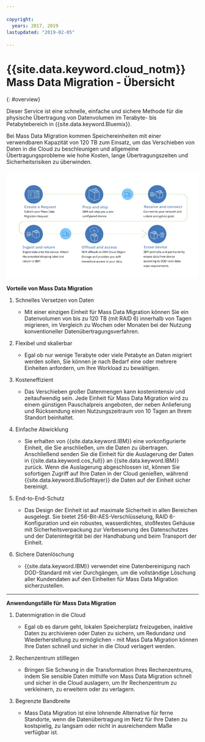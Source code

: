 ```yaml
---

copyright:
  years: 2017, 2019
lastupdated: "2019-02-05"

---
```



# {{site.data.keyword.cloud_notm}} Mass Data Migration - Übersicht
{: #overview}

Dieser Service ist eine schnelle, einfache und sichere Methode für die physische Übertragung von Datenvolumen im Terabyte- bis Petabytebereich in {{site.data.keyword.Bluemix}}.

Bei Mass Data Migration kommen Speichereinheiten mit einer verwendbaren Kapazität von 120 TB zum Einsatz, um das Verschieben von Daten in die Cloud zu beschleunigen und allgemeine Übertragungsprobleme wie hohe Kosten, lange Übertragungszeiten und Sicherheitsrisiken zu überwinden.

![Prozessablauf bei Mass Data Migration](/images/MDMSWorkflow.png)

**Vorteile von Mass Data Migration**

1. Schnelles Versetzen von Daten
    - Mit einer einzigen Einheit für Mass Data Migration können Sie ein Datenvolumen von bis zu 120 TB (mit RAID 6) innerhalb von Tagen migrieren, im Vergleich zu Wochen oder Monaten bei der Nutzung konventioneller Datenübertragungsverfahren.

2. Flexibel und skalierbar
    - Egal ob nur wenige Terabyte oder viele Petabyte an Daten migriert werden sollen, Sie können je nach Bedarf eine oder mehrere Einheiten anfordern, um Ihre Workload zu bewältigen.

3. Kosteneffizient
    - Das Verschieben großer Datenmengen kann kostenintensiv und zeitaufwendig sein. Jede Einheit für Mass Data Migration wird zu einem günstigen Pauschalpreis angeboten, der neben Anlieferung und Rücksendung einen Nutzungszeitraum von 10 Tagen an Ihrem Standort beinhaltet.

4. Einfache Abwicklung
    - Sie erhalten von {{site.data.keyword.IBM}} eine vorkonfigurierte Einheit, die Sie anschließen, um die Daten zu übertragen. Anschließend senden Sie die Einheit für die Auslagerung der Daten in {{site.data.keyword.cos_full}} an {{site.data.keyword.IBM}} zurück. Wenn die Auslagerung abgeschlossen ist, können Sie sofortigen Zugriff auf Ihre Daten in der Cloud genießen, während {{site.data.keyword.BluSoftlayer}} die Daten auf der Einheit sicher bereinigt.

5. End-to-End-Schutz
    - Das Design der Einheit ist auf maximale Sicherheit in allen Bereichen ausgelegt. Sie bietet 256-Bit-AES-Verschlüsselung, RAID 6-Konfiguration und ein robustes, wasserdichtes, stoßfestes Gehäuse mit Sicherheitsverpackung zur Verbesserung des Datenschutzes und der Datenintegrität bei der Handhabung und beim Transport der Einheit.

6. Sichere Datenlöschung
    - {{site.data.keyword.IBM}} verwendet eine Datenbereinigung nach DOD-Standard mit vier Durchgängen, um die vollständige Löschung aller Kundendaten auf den Einheiten für Mass Data Migration sicherzustellen.


<hr>


**Anwendungsfälle für Mass Data Migration**
1. Datenmigration in die Cloud
    - Egal ob es darum geht, lokalen Speicherplatz freizugeben, inaktive Daten zu archivieren oder Daten zu sichern, um Redundanz und Wiederherstellung zu ermöglichen - mit Mass Data Migration können Ihre Daten schnell und sicher in die Cloud verlagert werden.

2. Rechenzentrum stilllegen
    - Bringen Sie Schwung in die Transformation Ihres Rechenzentrums, indem Sie sensible Daten mithilfe von Mass Data Migration schnell und sicher in die Cloud auslagern, um Ihr Rechenzentrum zu verkleinern, zu erweitern oder zu verlagern.

3. Begrenzte Bandbreite
    - Mass Data Migration ist eine lohnende Alternative für ferne Standorte, wenn die Datenübertragung im Netz für Ihre Daten zu kostspielig, zu langsam oder nicht in ausreichendem Maße verfügbar ist.
